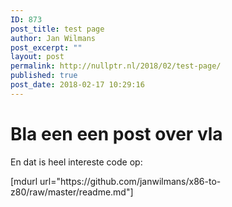 ```yaml
---
ID: 873
post_title: test page
author: Jan Wilmans
post_excerpt: ""
layout: post
permalink: http://nullptr.nl/2018/02/test-page/
published: true
post_date: 2018-02-17 10:29:16
---
```

<h1>Bla een een post over vla</h1>
En dat is heel intereste code op:

<p>
[mdurl url="https://github.com/janwilmans/x86-to-z80/raw/master/readme.md"]
<p/>
